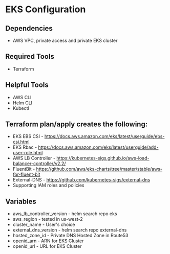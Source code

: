 # EKS Configuration

## Dependencies
 - AWS VPC, private access and private EKS cluster

## Required Tools
 - Terraform

## Helpful Tools
 - AWS CLI
 - Helm CLI
 - Kubectl 

## Terraform plan/apply creates the following:
 - EKS EBS CSI - https://docs.aws.amazon.com/eks/latest/userguide/ebs-csi.html
 - EKS Rbac - https://docs.aws.amazon.com/eks/latest/userguide/add-user-role.html
 - AWS LB Controller - https://kubernetes-sigs.github.io/aws-load-balancer-controller/v2.2/
 - FluentBit - https://github.com/aws/eks-charts/tree/master/stable/aws-for-fluent-bit
 - External-DNS - https://github.com/kubernetes-sigs/external-dns
 - Supporting IAM roles and policies

## Variables
 - aws_lb_controller_version - helm search repo eks
 - aws_region - tested in us-west-2
 - cluster_name - User's choice
 - external_dns_version - helm search repo external-dns
 - hosted_zone_id - Private DNS Hosted Zone in Route53
 - openid_arn - ARN for EKS Cluster
 - openid_url - URL for EKS Cluster
